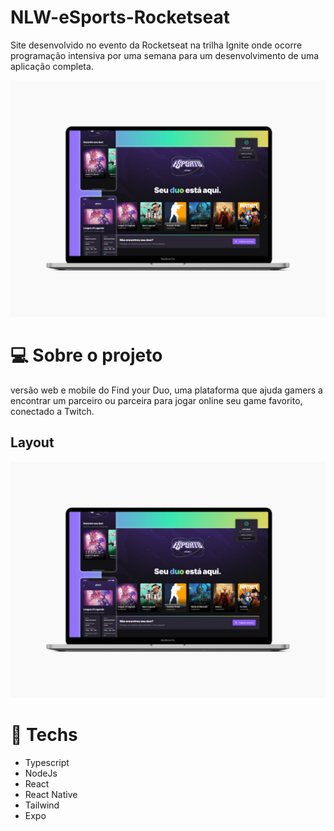 # NLW-eSports-Rocketseat
Site desenvolvido no evento da Rocketseat na trilha Ignite onde ocorre programação intensiva por uma semana para um desenvolvimento de uma aplicação completa.

![Web-intro](imgs-readme/intro-img.jpg "Title")

# 💻 Sobre o projeto
versão web e mobile do Find your Duo, uma plataforma que ajuda gamers a encontrar um parceiro ou parceira para jogar online seu game favorito, conectado a Twitch.

## Layout
![Web-intro](imgs-readme/intro-img.jpg "Title")

# 🚀 **Techs**

- Typescript
- NodeJs
- React
- React Native
- Tailwind
- Expo

